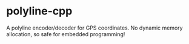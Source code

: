 # polyline-cpp
A polyline encoder/decoder for GPS coordinates. No dynamic memory allocation, so safe for embedded programming!
